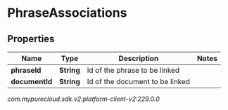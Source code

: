 # PhraseAssociations


## Properties

| Name | Type | Description | Notes |
| ------------ | ------------- | ------------- | ------------- |
| **phraseId** | **String** | Id of the phrase to be linked |  |
| **documentId** | **String** | Id of the document to be linked |  |




_com.mypurecloud.sdk.v2:platform-client-v2:229.0.0_
